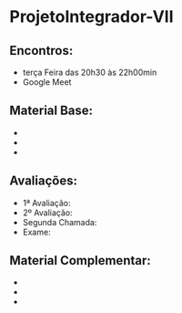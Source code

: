 # ProjetoIntegrador-VII
## Encontros:
* terça Feira das 20h30 às 22h00min
* Google Meet


## Material Base:
*
*
*

## Avaliações:
* 1ª Avaliação:
* 2º Avaliação:
* Segunda Chamada:
* Exame:

## Material Complementar:
*
*
*


